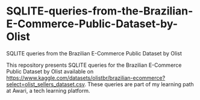 # SQLITE-queries-from-the-Brazilian-E-Commerce-Public-Dataset-by-Olist
SQLITE queries from the Brazilian E-Commerce Public Dataset by Olist

This repository presents SQLITE queries for the Brazilian E-Commerce Public Dataset by Olist available on https://www.kaggle.com/datasets/olistbr/brazilian-ecommerce?select=olist_sellers_dataset.csv.
These queries are part of my learning path at Awari, a tech learning platform.
